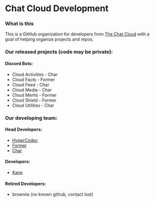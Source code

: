 # Chat Cloud Development

### What is this

This is a GitHub organization for developers from [The Chat Cloud](https://discord.gg/everyone) with a goal of helping organize projects and repos.

### Our released projects (code may be private):

#### Discord Bots:
- Cloud Activities - Char
- Cloud Facts - Former
- Cloud Feed - Char
- Cloud Media - Char
- Cloud Merits - Former
- Cloud Shield - Former
- Cloud Utilities - Char





### Our developing team:

#### Head Developers:
- [HyperCodec](https://github.com/hypercodec)
- [Former](https://github.com/fxrmer)
- [Char](https://github.com/c-h-a-r)

#### Developers:
- [Kane](https://github.com/kane28)

#### Retired Developers:
- browniie (no known github, contact lost)
